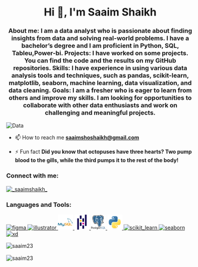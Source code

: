 <h1 align="center">Hi 👋, I'm Saaim Shaikh</h1>
<h3 align="center">About me: I am a data analyst who is passionate about finding insights from data and solving real-world problems. I have a bachelor’s degree and I am proficient in Python, SQL, Tableu,Power-bi.
Projects: I have worked on some projects. You can find the code and the results on my GitHub repositories.
Skills: I have experience in using various data analysis tools and techniques, such as pandas, scikit-learn, matplotlib, seaborn, machine learning, data visualization, and data cleaning. 
Goals: I am a fresher who is eager to learn from others and improve my skills. I am looking for opportunities to collaborate with other data enthusiasts and work on challenging and meaningful projects.</h3>
<img aligh='right' alt='Data' width='400' src="https://images.squarespace-cdn.com/content/v1/55ed989ee4b0c7f115ddc924/1541600620919-VEI2IOYGNT2WJXA2W4A0/analytics.gif">

- 📫 How to reach me **saaimshoshaikh@gmail.com**

- ⚡ Fun fact **Did you know that octopuses have three hearts? Two pump blood to the gills, while the third pumps it to the rest of the body!**

<h3 align="left">Connect with me:</h3>
<p align="left">
<a href="https://instagram.com/_saaimshaikh_" target="blank"><img align="center" src="https://raw.githubusercontent.com/rahuldkjain/github-profile-readme-generator/master/src/images/icons/Social/instagram.svg" alt="_saaimshaikh_" height="30" width="40" /></a>
</p>

<h3 align="left">Languages and Tools:</h3>
<p align="left"> <a href="https://www.figma.com/" target="_blank" rel="noreferrer"> <img src="https://www.vectorlogo.zone/logos/figma/figma-icon.svg" alt="figma" width="40" height="40"/> </a> <a href="https://www.adobe.com/in/products/illustrator.html" target="_blank" rel="noreferrer"> <img src="https://www.vectorlogo.zone/logos/adobe_illustrator/adobe_illustrator-icon.svg" alt="illustrator" width="40" height="40"/> </a> <a href="https://www.mysql.com/" target="_blank" rel="noreferrer"> <img src="https://raw.githubusercontent.com/devicons/devicon/master/icons/mysql/mysql-original-wordmark.svg" alt="mysql" width="40" height="40"/> </a> <a href="https://pandas.pydata.org/" target="_blank" rel="noreferrer"> <img src="https://raw.githubusercontent.com/devicons/devicon/2ae2a900d2f041da66e950e4d48052658d850630/icons/pandas/pandas-original.svg" alt="pandas" width="40" height="40"/> </a> <a href="https://www.postgresql.org" target="_blank" rel="noreferrer"> <img src="https://raw.githubusercontent.com/devicons/devicon/master/icons/postgresql/postgresql-original-wordmark.svg" alt="postgresql" width="40" height="40"/> </a> <a href="https://www.python.org" target="_blank" rel="noreferrer"> <img src="https://raw.githubusercontent.com/devicons/devicon/master/icons/python/python-original.svg" alt="python" width="40" height="40"/> </a> <a href="https://scikit-learn.org/" target="_blank" rel="noreferrer"> <img src="https://upload.wikimedia.org/wikipedia/commons/0/05/Scikit_learn_logo_small.svg" alt="scikit_learn" width="40" height="40"/> </a> <a href="https://seaborn.pydata.org/" target="_blank" rel="noreferrer"> <img src="https://seaborn.pydata.org/_images/logo-mark-lightbg.svg" alt="seaborn" width="40" height="40"/> </a> <a href="https://www.adobe.com/products/xd.html" target="_blank" rel="noreferrer"> <img src="https://cdn.worldvectorlogo.com/logos/adobe-xd.svg" alt="xd" width="40" height="40"/> </a> </p>

<p><img align="center" src="https://github-readme-stats.vercel.app/api/top-langs?username=saaim23&show_icons=true&locale=en&layout=compact" alt="saaim23" /></p>

<p><img align="center" src="https://github-readme-streak-stats.herokuapp.com/?user=saaim23&" alt="saaim23" /></p>
